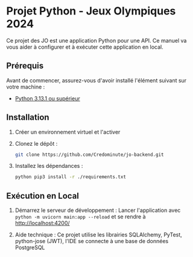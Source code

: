 # Projet Python - Jeux Olympiques 2024

Ce projet des JO est une application Python pour une API. Ce manuel va vous aider à configurer et à exécuter cette application en local.

## Prérequis

Avant de commencer, assurez-vous d'avoir installé l'élément suivant sur votre machine :

- [Python 3.13.1 ou supérieur](https://www.python.org/downloads/)

## Installation

1. Créer un environnement virtuel et l'activer

2. Clonez le dépôt :
    ```bash
    git clone https://github.com/Credominute/jo-backend.git
    ```

3. Installez les dépendances :
    ```bash
    python pip3 install -r ./requirements.txt
    ```
    
## Exécution en Local

1. Démarrez le serveur de développement :
   Lancer l'application avec `python -m uvicorn main:app --reload` et se rendre à [http://localhost:4200/](http://127.0.0.1:8000)

2. Aide technique :
   Ce projet utilise les librairies SQLAlchemy, PyTest, python-jose (JWT), l'IDE se connecte à une base de données PostgreSQL
